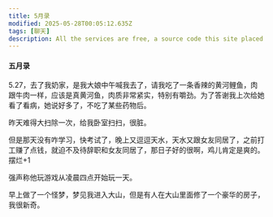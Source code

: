```yaml
---
title: 5月录
modified: 2025-05-28T00:05:12.635Z
tags: [聊天]
description: All the services are free, a source code this site placed on github repository and intergration with netlify service, another service that you can use is github page for hosting your own static site.
---
```


#### 五月录

5.27，去了我奶家，是我大娘中午喊我去了，请我吃了一条香辣的黄河鲤鱼，肉跟牛肉一样，应该是真黄河鱼，肉质非常紧实，特别有嚼劲。为了答谢我上次给她看了看病，她说好多了，不吃了某些药物后。

昨天难得大扫除一次，给我卧室扫扫，很脏。

但是那天没有咋学习，快考试了，晚上又逗逗天水，天水又跟女友同居了，之前打工赚了点钱，就迫不及待辞职和女友同居了，那日子好的很啊，鸡儿肯定是爽的。摆烂+1

强声称他玩游戏从凌晨四点开始玩一天。

早上做了一个怪梦，梦见我进入大山，但是有人在大山里面修了一个豪华的房子，我很新奇。
